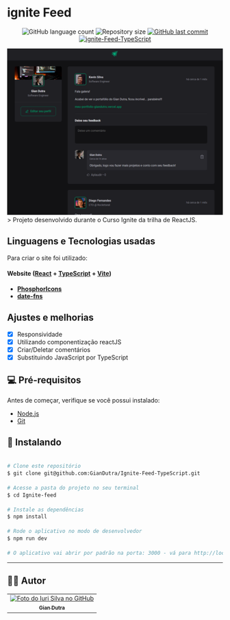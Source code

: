 # ignite Feed

<p align="center">
  <img alt="GitHub language count" src="https://img.shields.io/github/languages/count/GianDutra/Ignite-Feed-TypeScript?color=%2304D361">

  <img alt="Repository size" src="https://img.shields.io/github/repo-size/GianDutra/Ignite-Feed-TypeScript">
 
  <a href="https://github.com/GianDutra/coffee-delivery/commits/master">
    <img alt="GitHub last commit" src="https://img.shields.io/github/last-commit/GianDutra/Ignite-Feed-TypeScript">
  </a>
  

 <a href="https://ignite-timer-rho.vercel.app/">
    <img alt="ignite-Feed-TypeScript" src="https://img.shields.io/badge/ignite-feed-typescript-%237159c1?style=flat&logo=ghost">
  </a>
</p>
<img src="./.github/1.png" alt="coffee" title="coffee">
> Projeto desenvolvido durante o Curso Ignite da trilha de ReactJS.

## Linguagens e Tecnologias usadas

Para criar o site foi utilizado:

#### **Website**  ([React](https://reactjs.org/)  +  [TypeScript](https://www.typescriptlang.org/) + [Vite](https://vitejs.dev/))

- **[PhosphorIcons](https://phosphoricons.com/)**
- **[date-fns](https://date-fns.org/)**
  
## Ajustes e melhorias

- [x] Responsividade
- [x] Utilizando componentização reactJS
- [x] Criar/Deletar comentários
- [x] Substituindo JavaScript por TypeScript

## 💻 Pré-requisitos

Antes de começar, verifique se você possui instalado:

* [Node.js](https://nodejs.org/en/)
* [Git](https://git-scm.com)

## 🚀 Instalando <Ignite-Feed-TypeScript>

 
```bash

# Clone este repositório
$ git clone git@github.com:GianDutra/Ignite-Feed-TypeScript.git

# Acesse a pasta do projeto no seu terminal
$ cd Ignite-feed

# Instale as dependências
$ npm install

# Rode o aplicativo no modo de desenvolvedor
$ npm run dev

# O aplicativo vai abrir por padrão na porta: 3000 - vá para http://localhost:3000/

```

---


## 👨‍💼 Autor

<table>
  <tr>
    <td align="center">
      <a href="#">
        <img src="https://github.com/GianDutra.png" width="100px;" alt="Foto do Iuri Silva no GitHub"/><br>
        <sub>
          <b>Gian Dutra</b>
        </sub>
      </a>
    </td>
  </tr>
</table>
